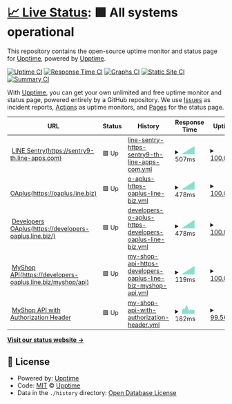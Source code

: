# [📈 Live Status](https://upptime.github.io/upptime): <!--live status--> **🟩 All systems operational**

This repository contains the open-source uptime monitor and status page for [Upptime](https://upptime.js.org), powered by [Upptime](https://github.com/upptime/upptime).

[![Uptime CI](https://github.com/vichaos/upptime/workflows/Uptime%20CI/badge.svg)](https://github.com/vichaos/upptime/actions?query=workflow%3A%22Uptime+CI%22)
[![Response Time CI](https://github.com/vichaos/upptime/workflows/Response%20Time%20CI/badge.svg)](https://github.com/vichaos/upptime/actions?query=workflow%3A%22Response+Time+CI%22)
[![Graphs CI](https://github.com/vichaos/upptime/workflows/Graphs%20CI/badge.svg)](https://github.com/vichaos/upptime/actions?query=workflow%3A%22Graphs+CI%22)
[![Static Site CI](https://github.com/vichaos/upptime/workflows/Static%20Site%20CI/badge.svg)](https://github.com/vichaos/upptime/actions?query=workflow%3A%22Static+Site+CI%22)
[![Summary CI](https://github.com/vichaos/upptime/workflows/Summary%20CI/badge.svg)](https://github.com/vichaos/upptime/actions?query=workflow%3A%22Summary+CI%22)

With [Upptime](https://upptime.js.org), you can get your own unlimited and free uptime monitor and status page, powered entirely by a GitHub repository. We use [Issues](https://github.com/upptime/upptime/issues) as incident reports, [Actions](https://github.com/vichaos/upptime/actions) as uptime monitors, and [Pages](https://upptime.github.io/upptime) for the status page.

<!--start: status pages-->
<!-- This summary is generated by Upptime (https://github.com/upptime/upptime) -->
<!-- Do not edit this manually, your changes will be overwritten -->
<!-- prettier-ignore -->
| URL | Status | History | Response Time | Uptime |
| --- | ------ | ------- | ------------- | ------ |
| <img alt="" src="https://favicons.githubusercontent.com/sentry9-th.line-apps.com" height="13"> [LINE Sentry(https://sentry9-th.line-apps.com)](https://sentry9-th.line-apps.com/_health/) | 🟩 Up | [line-sentry-https-sentry9-th-line-apps-com.yml](https://github.com/vichaos/upptime/commits/HEAD/history/line-sentry-https-sentry9-th-line-apps-com.yml) | <details><summary><img alt="Response time graph" src="./graphs/line-sentry-https-sentry9-th-line-apps-com/response-time-week.png" height="20"> 507ms</summary><br><a href="https://vichaos.github.io/upptime/history/line-sentry-https-sentry9-th-line-apps-com"><img alt="Response time 507" src="https://img.shields.io/endpoint?url=https%3A%2F%2Fraw.githubusercontent.com%2Fvichaos%2Fupptime%2FHEAD%2Fapi%2Fline-sentry-https-sentry9-th-line-apps-com%2Fresponse-time.json"></a><br><a href="https://vichaos.github.io/upptime/history/line-sentry-https-sentry9-th-line-apps-com"><img alt="24-hour response time 507" src="https://img.shields.io/endpoint?url=https%3A%2F%2Fraw.githubusercontent.com%2Fvichaos%2Fupptime%2FHEAD%2Fapi%2Fline-sentry-https-sentry9-th-line-apps-com%2Fresponse-time-day.json"></a><br><a href="https://vichaos.github.io/upptime/history/line-sentry-https-sentry9-th-line-apps-com"><img alt="7-day response time 507" src="https://img.shields.io/endpoint?url=https%3A%2F%2Fraw.githubusercontent.com%2Fvichaos%2Fupptime%2FHEAD%2Fapi%2Fline-sentry-https-sentry9-th-line-apps-com%2Fresponse-time-week.json"></a><br><a href="https://vichaos.github.io/upptime/history/line-sentry-https-sentry9-th-line-apps-com"><img alt="30-day response time 507" src="https://img.shields.io/endpoint?url=https%3A%2F%2Fraw.githubusercontent.com%2Fvichaos%2Fupptime%2FHEAD%2Fapi%2Fline-sentry-https-sentry9-th-line-apps-com%2Fresponse-time-month.json"></a><br><a href="https://vichaos.github.io/upptime/history/line-sentry-https-sentry9-th-line-apps-com"><img alt="1-year response time 507" src="https://img.shields.io/endpoint?url=https%3A%2F%2Fraw.githubusercontent.com%2Fvichaos%2Fupptime%2FHEAD%2Fapi%2Fline-sentry-https-sentry9-th-line-apps-com%2Fresponse-time-year.json"></a></details> | <details><summary><a href="https://vichaos.github.io/upptime/history/line-sentry-https-sentry9-th-line-apps-com">100.00%</a></summary><a href="https://vichaos.github.io/upptime/history/line-sentry-https-sentry9-th-line-apps-com"><img alt="All-time uptime 100.00%" src="https://img.shields.io/endpoint?url=https%3A%2F%2Fraw.githubusercontent.com%2Fvichaos%2Fupptime%2FHEAD%2Fapi%2Fline-sentry-https-sentry9-th-line-apps-com%2Fuptime.json"></a><br><a href="https://vichaos.github.io/upptime/history/line-sentry-https-sentry9-th-line-apps-com"><img alt="24-hour uptime 100.00%" src="https://img.shields.io/endpoint?url=https%3A%2F%2Fraw.githubusercontent.com%2Fvichaos%2Fupptime%2FHEAD%2Fapi%2Fline-sentry-https-sentry9-th-line-apps-com%2Fuptime-day.json"></a><br><a href="https://vichaos.github.io/upptime/history/line-sentry-https-sentry9-th-line-apps-com"><img alt="7-day uptime 100.00%" src="https://img.shields.io/endpoint?url=https%3A%2F%2Fraw.githubusercontent.com%2Fvichaos%2Fupptime%2FHEAD%2Fapi%2Fline-sentry-https-sentry9-th-line-apps-com%2Fuptime-week.json"></a><br><a href="https://vichaos.github.io/upptime/history/line-sentry-https-sentry9-th-line-apps-com"><img alt="30-day uptime 100.00%" src="https://img.shields.io/endpoint?url=https%3A%2F%2Fraw.githubusercontent.com%2Fvichaos%2Fupptime%2FHEAD%2Fapi%2Fline-sentry-https-sentry9-th-line-apps-com%2Fuptime-month.json"></a><br><a href="https://vichaos.github.io/upptime/history/line-sentry-https-sentry9-th-line-apps-com"><img alt="1-year uptime 100.00%" src="https://img.shields.io/endpoint?url=https%3A%2F%2Fraw.githubusercontent.com%2Fvichaos%2Fupptime%2FHEAD%2Fapi%2Fline-sentry-https-sentry9-th-line-apps-com%2Fuptime-year.json"></a></details>
| <img alt="" src="https://favicons.githubusercontent.com/oaplus.line.biz" height="13"> [OAplus(https://oaplus.line.biz)](https://oaplus.line.biz/health) | 🟩 Up | [o-aplus-https-oaplus-line-biz.yml](https://github.com/vichaos/upptime/commits/HEAD/history/o-aplus-https-oaplus-line-biz.yml) | <details><summary><img alt="Response time graph" src="./graphs/o-aplus-https-oaplus-line-biz/response-time-week.png" height="20"> 478ms</summary><br><a href="https://vichaos.github.io/upptime/history/o-aplus-https-oaplus-line-biz"><img alt="Response time 478" src="https://img.shields.io/endpoint?url=https%3A%2F%2Fraw.githubusercontent.com%2Fvichaos%2Fupptime%2FHEAD%2Fapi%2Fo-aplus-https-oaplus-line-biz%2Fresponse-time.json"></a><br><a href="https://vichaos.github.io/upptime/history/o-aplus-https-oaplus-line-biz"><img alt="24-hour response time 478" src="https://img.shields.io/endpoint?url=https%3A%2F%2Fraw.githubusercontent.com%2Fvichaos%2Fupptime%2FHEAD%2Fapi%2Fo-aplus-https-oaplus-line-biz%2Fresponse-time-day.json"></a><br><a href="https://vichaos.github.io/upptime/history/o-aplus-https-oaplus-line-biz"><img alt="7-day response time 478" src="https://img.shields.io/endpoint?url=https%3A%2F%2Fraw.githubusercontent.com%2Fvichaos%2Fupptime%2FHEAD%2Fapi%2Fo-aplus-https-oaplus-line-biz%2Fresponse-time-week.json"></a><br><a href="https://vichaos.github.io/upptime/history/o-aplus-https-oaplus-line-biz"><img alt="30-day response time 478" src="https://img.shields.io/endpoint?url=https%3A%2F%2Fraw.githubusercontent.com%2Fvichaos%2Fupptime%2FHEAD%2Fapi%2Fo-aplus-https-oaplus-line-biz%2Fresponse-time-month.json"></a><br><a href="https://vichaos.github.io/upptime/history/o-aplus-https-oaplus-line-biz"><img alt="1-year response time 478" src="https://img.shields.io/endpoint?url=https%3A%2F%2Fraw.githubusercontent.com%2Fvichaos%2Fupptime%2FHEAD%2Fapi%2Fo-aplus-https-oaplus-line-biz%2Fresponse-time-year.json"></a></details> | <details><summary><a href="https://vichaos.github.io/upptime/history/o-aplus-https-oaplus-line-biz">100.00%</a></summary><a href="https://vichaos.github.io/upptime/history/o-aplus-https-oaplus-line-biz"><img alt="All-time uptime 100.00%" src="https://img.shields.io/endpoint?url=https%3A%2F%2Fraw.githubusercontent.com%2Fvichaos%2Fupptime%2FHEAD%2Fapi%2Fo-aplus-https-oaplus-line-biz%2Fuptime.json"></a><br><a href="https://vichaos.github.io/upptime/history/o-aplus-https-oaplus-line-biz"><img alt="24-hour uptime 100.00%" src="https://img.shields.io/endpoint?url=https%3A%2F%2Fraw.githubusercontent.com%2Fvichaos%2Fupptime%2FHEAD%2Fapi%2Fo-aplus-https-oaplus-line-biz%2Fuptime-day.json"></a><br><a href="https://vichaos.github.io/upptime/history/o-aplus-https-oaplus-line-biz"><img alt="7-day uptime 100.00%" src="https://img.shields.io/endpoint?url=https%3A%2F%2Fraw.githubusercontent.com%2Fvichaos%2Fupptime%2FHEAD%2Fapi%2Fo-aplus-https-oaplus-line-biz%2Fuptime-week.json"></a><br><a href="https://vichaos.github.io/upptime/history/o-aplus-https-oaplus-line-biz"><img alt="30-day uptime 100.00%" src="https://img.shields.io/endpoint?url=https%3A%2F%2Fraw.githubusercontent.com%2Fvichaos%2Fupptime%2FHEAD%2Fapi%2Fo-aplus-https-oaplus-line-biz%2Fuptime-month.json"></a><br><a href="https://vichaos.github.io/upptime/history/o-aplus-https-oaplus-line-biz"><img alt="1-year uptime 100.00%" src="https://img.shields.io/endpoint?url=https%3A%2F%2Fraw.githubusercontent.com%2Fvichaos%2Fupptime%2FHEAD%2Fapi%2Fo-aplus-https-oaplus-line-biz%2Fuptime-year.json"></a></details>
| <img alt="" src="https://favicons.githubusercontent.com/developers-oaplus.line.biz" height="13"> [Developers OAplus(https://developers-oaplus.line.biz/)](https://developers-oaplus.line.biz/) | 🟩 Up | [developers-o-aplus-https-developers-oaplus-line-biz.yml](https://github.com/vichaos/upptime/commits/HEAD/history/developers-o-aplus-https-developers-oaplus-line-biz.yml) | <details><summary><img alt="Response time graph" src="./graphs/developers-o-aplus-https-developers-oaplus-line-biz/response-time-week.png" height="20"> 478ms</summary><br><a href="https://vichaos.github.io/upptime/history/developers-o-aplus-https-developers-oaplus-line-biz"><img alt="Response time 478" src="https://img.shields.io/endpoint?url=https%3A%2F%2Fraw.githubusercontent.com%2Fvichaos%2Fupptime%2FHEAD%2Fapi%2Fdevelopers-o-aplus-https-developers-oaplus-line-biz%2Fresponse-time.json"></a><br><a href="https://vichaos.github.io/upptime/history/developers-o-aplus-https-developers-oaplus-line-biz"><img alt="24-hour response time 478" src="https://img.shields.io/endpoint?url=https%3A%2F%2Fraw.githubusercontent.com%2Fvichaos%2Fupptime%2FHEAD%2Fapi%2Fdevelopers-o-aplus-https-developers-oaplus-line-biz%2Fresponse-time-day.json"></a><br><a href="https://vichaos.github.io/upptime/history/developers-o-aplus-https-developers-oaplus-line-biz"><img alt="7-day response time 478" src="https://img.shields.io/endpoint?url=https%3A%2F%2Fraw.githubusercontent.com%2Fvichaos%2Fupptime%2FHEAD%2Fapi%2Fdevelopers-o-aplus-https-developers-oaplus-line-biz%2Fresponse-time-week.json"></a><br><a href="https://vichaos.github.io/upptime/history/developers-o-aplus-https-developers-oaplus-line-biz"><img alt="30-day response time 478" src="https://img.shields.io/endpoint?url=https%3A%2F%2Fraw.githubusercontent.com%2Fvichaos%2Fupptime%2FHEAD%2Fapi%2Fdevelopers-o-aplus-https-developers-oaplus-line-biz%2Fresponse-time-month.json"></a><br><a href="https://vichaos.github.io/upptime/history/developers-o-aplus-https-developers-oaplus-line-biz"><img alt="1-year response time 478" src="https://img.shields.io/endpoint?url=https%3A%2F%2Fraw.githubusercontent.com%2Fvichaos%2Fupptime%2FHEAD%2Fapi%2Fdevelopers-o-aplus-https-developers-oaplus-line-biz%2Fresponse-time-year.json"></a></details> | <details><summary><a href="https://vichaos.github.io/upptime/history/developers-o-aplus-https-developers-oaplus-line-biz">100.00%</a></summary><a href="https://vichaos.github.io/upptime/history/developers-o-aplus-https-developers-oaplus-line-biz"><img alt="All-time uptime 100.00%" src="https://img.shields.io/endpoint?url=https%3A%2F%2Fraw.githubusercontent.com%2Fvichaos%2Fupptime%2FHEAD%2Fapi%2Fdevelopers-o-aplus-https-developers-oaplus-line-biz%2Fuptime.json"></a><br><a href="https://vichaos.github.io/upptime/history/developers-o-aplus-https-developers-oaplus-line-biz"><img alt="24-hour uptime 100.00%" src="https://img.shields.io/endpoint?url=https%3A%2F%2Fraw.githubusercontent.com%2Fvichaos%2Fupptime%2FHEAD%2Fapi%2Fdevelopers-o-aplus-https-developers-oaplus-line-biz%2Fuptime-day.json"></a><br><a href="https://vichaos.github.io/upptime/history/developers-o-aplus-https-developers-oaplus-line-biz"><img alt="7-day uptime 100.00%" src="https://img.shields.io/endpoint?url=https%3A%2F%2Fraw.githubusercontent.com%2Fvichaos%2Fupptime%2FHEAD%2Fapi%2Fdevelopers-o-aplus-https-developers-oaplus-line-biz%2Fuptime-week.json"></a><br><a href="https://vichaos.github.io/upptime/history/developers-o-aplus-https-developers-oaplus-line-biz"><img alt="30-day uptime 100.00%" src="https://img.shields.io/endpoint?url=https%3A%2F%2Fraw.githubusercontent.com%2Fvichaos%2Fupptime%2FHEAD%2Fapi%2Fdevelopers-o-aplus-https-developers-oaplus-line-biz%2Fuptime-month.json"></a><br><a href="https://vichaos.github.io/upptime/history/developers-o-aplus-https-developers-oaplus-line-biz"><img alt="1-year uptime 100.00%" src="https://img.shields.io/endpoint?url=https%3A%2F%2Fraw.githubusercontent.com%2Fvichaos%2Fupptime%2FHEAD%2Fapi%2Fdevelopers-o-aplus-https-developers-oaplus-line-biz%2Fuptime-year.json"></a></details>
| <img alt="" src="https://favicons.githubusercontent.com/developers-oaplus.line.biz" height="13"> [MyShop API(https://developers-oaplus.line.biz/myshop/api)](https://developers-oaplus.line.biz/myshop/api/health) | 🟩 Up | [my-shop-api-https-developers-oaplus-line-biz-myshop-api.yml](https://github.com/vichaos/upptime/commits/HEAD/history/my-shop-api-https-developers-oaplus-line-biz-myshop-api.yml) | <details><summary><img alt="Response time graph" src="./graphs/my-shop-api-https-developers-oaplus-line-biz-myshop-api/response-time-week.png" height="20"> 119ms</summary><br><a href="https://vichaos.github.io/upptime/history/my-shop-api-https-developers-oaplus-line-biz-myshop-api"><img alt="Response time 119" src="https://img.shields.io/endpoint?url=https%3A%2F%2Fraw.githubusercontent.com%2Fvichaos%2Fupptime%2FHEAD%2Fapi%2Fmy-shop-api-https-developers-oaplus-line-biz-myshop-api%2Fresponse-time.json"></a><br><a href="https://vichaos.github.io/upptime/history/my-shop-api-https-developers-oaplus-line-biz-myshop-api"><img alt="24-hour response time 119" src="https://img.shields.io/endpoint?url=https%3A%2F%2Fraw.githubusercontent.com%2Fvichaos%2Fupptime%2FHEAD%2Fapi%2Fmy-shop-api-https-developers-oaplus-line-biz-myshop-api%2Fresponse-time-day.json"></a><br><a href="https://vichaos.github.io/upptime/history/my-shop-api-https-developers-oaplus-line-biz-myshop-api"><img alt="7-day response time 119" src="https://img.shields.io/endpoint?url=https%3A%2F%2Fraw.githubusercontent.com%2Fvichaos%2Fupptime%2FHEAD%2Fapi%2Fmy-shop-api-https-developers-oaplus-line-biz-myshop-api%2Fresponse-time-week.json"></a><br><a href="https://vichaos.github.io/upptime/history/my-shop-api-https-developers-oaplus-line-biz-myshop-api"><img alt="30-day response time 119" src="https://img.shields.io/endpoint?url=https%3A%2F%2Fraw.githubusercontent.com%2Fvichaos%2Fupptime%2FHEAD%2Fapi%2Fmy-shop-api-https-developers-oaplus-line-biz-myshop-api%2Fresponse-time-month.json"></a><br><a href="https://vichaos.github.io/upptime/history/my-shop-api-https-developers-oaplus-line-biz-myshop-api"><img alt="1-year response time 119" src="https://img.shields.io/endpoint?url=https%3A%2F%2Fraw.githubusercontent.com%2Fvichaos%2Fupptime%2FHEAD%2Fapi%2Fmy-shop-api-https-developers-oaplus-line-biz-myshop-api%2Fresponse-time-year.json"></a></details> | <details><summary><a href="https://vichaos.github.io/upptime/history/my-shop-api-https-developers-oaplus-line-biz-myshop-api">100.00%</a></summary><a href="https://vichaos.github.io/upptime/history/my-shop-api-https-developers-oaplus-line-biz-myshop-api"><img alt="All-time uptime 100.00%" src="https://img.shields.io/endpoint?url=https%3A%2F%2Fraw.githubusercontent.com%2Fvichaos%2Fupptime%2FHEAD%2Fapi%2Fmy-shop-api-https-developers-oaplus-line-biz-myshop-api%2Fuptime.json"></a><br><a href="https://vichaos.github.io/upptime/history/my-shop-api-https-developers-oaplus-line-biz-myshop-api"><img alt="24-hour uptime 100.00%" src="https://img.shields.io/endpoint?url=https%3A%2F%2Fraw.githubusercontent.com%2Fvichaos%2Fupptime%2FHEAD%2Fapi%2Fmy-shop-api-https-developers-oaplus-line-biz-myshop-api%2Fuptime-day.json"></a><br><a href="https://vichaos.github.io/upptime/history/my-shop-api-https-developers-oaplus-line-biz-myshop-api"><img alt="7-day uptime 100.00%" src="https://img.shields.io/endpoint?url=https%3A%2F%2Fraw.githubusercontent.com%2Fvichaos%2Fupptime%2FHEAD%2Fapi%2Fmy-shop-api-https-developers-oaplus-line-biz-myshop-api%2Fuptime-week.json"></a><br><a href="https://vichaos.github.io/upptime/history/my-shop-api-https-developers-oaplus-line-biz-myshop-api"><img alt="30-day uptime 100.00%" src="https://img.shields.io/endpoint?url=https%3A%2F%2Fraw.githubusercontent.com%2Fvichaos%2Fupptime%2FHEAD%2Fapi%2Fmy-shop-api-https-developers-oaplus-line-biz-myshop-api%2Fuptime-month.json"></a><br><a href="https://vichaos.github.io/upptime/history/my-shop-api-https-developers-oaplus-line-biz-myshop-api"><img alt="1-year uptime 100.00%" src="https://img.shields.io/endpoint?url=https%3A%2F%2Fraw.githubusercontent.com%2Fvichaos%2Fupptime%2FHEAD%2Fapi%2Fmy-shop-api-https-developers-oaplus-line-biz-myshop-api%2Fuptime-year.json"></a></details>
| <img alt="" src="https://favicons.githubusercontent.com/developers-oaplus.line.biz" height="13"> [MyShop API with Authorization Header](https://developers-oaplus.line.biz/myshop/api/health) | 🟩 Up | [my-shop-api-with-authorization-header.yml](https://github.com/vichaos/upptime/commits/HEAD/history/my-shop-api-with-authorization-header.yml) | <details><summary><img alt="Response time graph" src="./graphs/my-shop-api-with-authorization-header/response-time-week.png" height="20"> 182ms</summary><br><a href="https://vichaos.github.io/upptime/history/my-shop-api-with-authorization-header"><img alt="Response time 187" src="https://img.shields.io/endpoint?url=https%3A%2F%2Fraw.githubusercontent.com%2Fvichaos%2Fupptime%2FHEAD%2Fapi%2Fmy-shop-api-with-authorization-header%2Fresponse-time.json"></a><br><a href="https://vichaos.github.io/upptime/history/my-shop-api-with-authorization-header"><img alt="24-hour response time 136" src="https://img.shields.io/endpoint?url=https%3A%2F%2Fraw.githubusercontent.com%2Fvichaos%2Fupptime%2FHEAD%2Fapi%2Fmy-shop-api-with-authorization-header%2Fresponse-time-day.json"></a><br><a href="https://vichaos.github.io/upptime/history/my-shop-api-with-authorization-header"><img alt="7-day response time 182" src="https://img.shields.io/endpoint?url=https%3A%2F%2Fraw.githubusercontent.com%2Fvichaos%2Fupptime%2FHEAD%2Fapi%2Fmy-shop-api-with-authorization-header%2Fresponse-time-week.json"></a><br><a href="https://vichaos.github.io/upptime/history/my-shop-api-with-authorization-header"><img alt="30-day response time 187" src="https://img.shields.io/endpoint?url=https%3A%2F%2Fraw.githubusercontent.com%2Fvichaos%2Fupptime%2FHEAD%2Fapi%2Fmy-shop-api-with-authorization-header%2Fresponse-time-month.json"></a><br><a href="https://vichaos.github.io/upptime/history/my-shop-api-with-authorization-header"><img alt="1-year response time 187" src="https://img.shields.io/endpoint?url=https%3A%2F%2Fraw.githubusercontent.com%2Fvichaos%2Fupptime%2FHEAD%2Fapi%2Fmy-shop-api-with-authorization-header%2Fresponse-time-year.json"></a></details> | <details><summary><a href="https://vichaos.github.io/upptime/history/my-shop-api-with-authorization-header">99.56%</a></summary><a href="https://vichaos.github.io/upptime/history/my-shop-api-with-authorization-header"><img alt="All-time uptime 99.71%" src="https://img.shields.io/endpoint?url=https%3A%2F%2Fraw.githubusercontent.com%2Fvichaos%2Fupptime%2FHEAD%2Fapi%2Fmy-shop-api-with-authorization-header%2Fuptime.json"></a><br><a href="https://vichaos.github.io/upptime/history/my-shop-api-with-authorization-header"><img alt="24-hour uptime 100.00%" src="https://img.shields.io/endpoint?url=https%3A%2F%2Fraw.githubusercontent.com%2Fvichaos%2Fupptime%2FHEAD%2Fapi%2Fmy-shop-api-with-authorization-header%2Fuptime-day.json"></a><br><a href="https://vichaos.github.io/upptime/history/my-shop-api-with-authorization-header"><img alt="7-day uptime 99.56%" src="https://img.shields.io/endpoint?url=https%3A%2F%2Fraw.githubusercontent.com%2Fvichaos%2Fupptime%2FHEAD%2Fapi%2Fmy-shop-api-with-authorization-header%2Fuptime-week.json"></a><br><a href="https://vichaos.github.io/upptime/history/my-shop-api-with-authorization-header"><img alt="30-day uptime 99.71%" src="https://img.shields.io/endpoint?url=https%3A%2F%2Fraw.githubusercontent.com%2Fvichaos%2Fupptime%2FHEAD%2Fapi%2Fmy-shop-api-with-authorization-header%2Fuptime-month.json"></a><br><a href="https://vichaos.github.io/upptime/history/my-shop-api-with-authorization-header"><img alt="1-year uptime 99.71%" src="https://img.shields.io/endpoint?url=https%3A%2F%2Fraw.githubusercontent.com%2Fvichaos%2Fupptime%2FHEAD%2Fapi%2Fmy-shop-api-with-authorization-header%2Fuptime-year.json"></a></details>

<!--end: status pages-->

[**Visit our status website →**](https://vichaos.github.io/upptime)

## 📄 License

- Powered by: [Upptime](https://github.com/upptime/upptime)
- Code: [MIT](./LICENSE) © [Upptime](https://upptime.js.org)
- Data in the `./history` directory: [Open Database License](https://opendatacommons.org/licenses/odbl/1-0/)
